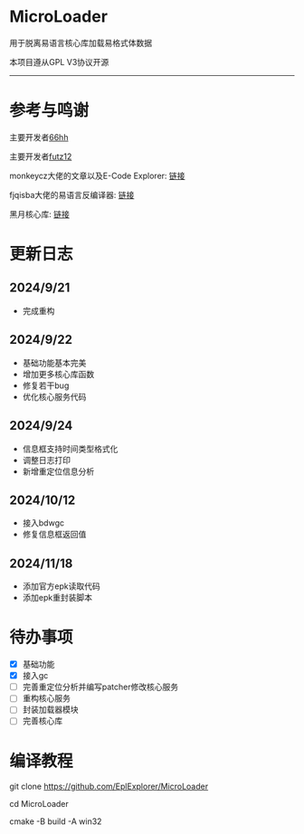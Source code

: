 # MicroLoader

用于脱离易语言核心库加载易格式体数据

本项目遵从GPL V3协议开源

---

# 参考与鸣谢

主要开发者[66hh](https://github.com/66hh/)

主要开发者[futz12](https://github.com/futz12)

monkeycz大佬的文章以及E-Code Explorer: [链接](https://bbs.kanxue.com/thread-18478-1.htm)

fjqisba大佬的易语言反编译器: [链接](https://github.com/fjqisba/E-Decompiler)

黑月核心库: [链接](https://github.com/zhongjianhua163/BlackMoonKernelStaticLib)

# 更新日志

## 2024/9/21

- 完成重构

## 2024/9/22

- 基础功能基本完美
- 增加更多核心库函数
- 修复若干bug
- 优化核心服务代码

## 2024/9/24

- 信息框支持时间类型格式化
- 调整日志打印
- 新增重定位信息分析

## 2024/10/12

- 接入bdwgc
- 修复信息框返回值

## 2024/11/18

- 添加官方epk读取代码
- 添加epk重封装脚本

# 待办事项

- [x] 基础功能
- [x] 接入gc
- [ ] 完善重定位分析并编写patcher修改核心服务
- [ ] 重构核心服务 
- [ ] 封装加载器模块
- [ ] 完善核心库

# 编译教程

git clone https://github.com/EplExplorer/MicroLoader

cd MicroLoader

cmake -B build -A win32